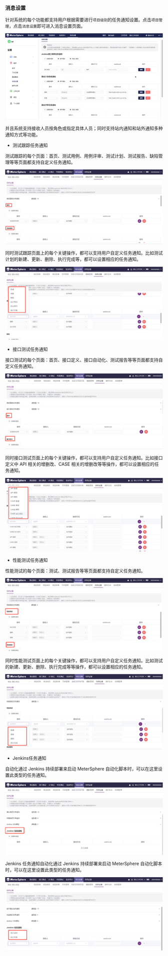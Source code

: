 ### 消息设置

针对系统的每个功能都支持用户根据需要进行`项目级别`的任务通知设置。点击`项目管理`，点击`消息设置`即可进入消息设置页面。

![!消息通知](../../img/system_management/消息通知首页.png)

并且系统支持接收人员按角色或指定具体人员；同时支持站内通知和站外通知多种通知方式等功能。

- 测试跟踪任务通知 

测试跟踪的每个页面：首页、测试用例、用例评审、测试计划、测试报告、缺陷管理等等页面都支持自定义任务通知。

![!消息设置-设置](../../img/system_management/消息设置-设置.png)

同时测试跟踪页面上的每个关键操作，都可以支持用户自定义任务通知。比如测试计划的新建、更新、删除、执行完成等，都可以设置相应的任务通知。

![!测试计划-新建](../../img/system_management/测试计划-新建.png) 

- 接口测试任务通知

接口测试的每个页面：首页、接口定义、接口自动化、测试报告等等页面都支持自定义任务通知。

![!接口-首页](../../img/system_management/接口-首页.png) 

同时接口测试页面上的每个关键操作，都可以支持用户自定义任务通知。比如接口定义中 API 相关的增删改、CASE 相关的增删改等等操作，都可以设置相应的任务通知。

![!接口-新建](../../img/system_management/接口-新建.png) 

- 性能测试任务通知

性能测试的每个页面：测试、测试报告等等页面都支持自定义任务通知。

![!性能测试任务通知-首页](../../img/system_management/性能测试任务通知-首页.png) 

同时性能测试页面上的每个关键操作，都可以支持用户自定义任务通知。比如测试的新建、更新、删除、执行完成等等操作，都可以设置相应的任务通知。

![!性能测试任务通知-新建](../../img/system_management/性能测试任务通知-新建.png) 

- Jenkins任务通知

自动化通过 Jenkins 持续部署来启动 MeterSphere 自动化脚本时，可以在这里设置此类型的任务通知。

![!Jenkins任务通知-首页](../../img/system_management/Jenkins任务通知-首页.png) 

Jenkins 任务通知自动化通过 Jenkins 持续部署来启动 MeterSphere 自动化脚本时，可以在这里设置此类型的任务通知。


![!Jenkins任务通知-新建](../../img/system_management/Jenkins任务通知-新建.png) 